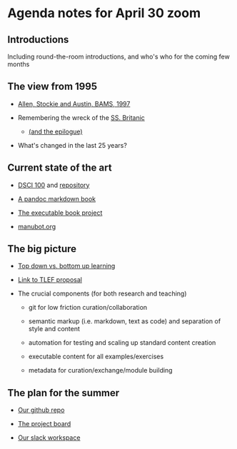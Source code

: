 # Agenda notes for April 30 zoom

## Introductions
Including round-the-room introductions, and who's who for the coming few months

## The view from 1995

- [Allen, Stockie and Austin, BAMS, 1997](https://github.com/eoas-ubc/eoas_tlef/blob/master/docs/bams_allen_numeric_course.pdf)

- Remembering the wreck of the [SS. Britanic](https://www.capitalismmagazine.com/2000/12/how-encyclopedia-britannica-was-blown-to-bits/)
  - [(and the epilogue)](https://bits.blogs.nytimes.com/2009/03/30/microsoft-encarta-dies-after-long-battle-with-wikipedia/)

- What's changed in the last 25 years?

## Current state of the art

- [DSCI 100](https://ubc-dsci.github.io/introduction-to-datascience/) and [repository](https://github.com/UBC-DSCI/introduction-to-datascience)

- [A pandoc markdown book](https://introtcs.org/public/)

- [The executable book project](https://executablebooks.org/en/latest/)

- [manubot.org](https://manubot.org/)

## The big picture

- [Top down vs. bottom up learning](top_down_learning.md)

- [Link to TLEF proposal](Quant-TLEF-2019.docx.pdf)

- The crucial components (for both research and teaching)

  - git for low friction curation/collaboration

  - semantic markup (i.e. markdown, text as code) and separation of style and content

  - automation for testing and scaling up standard content creation

  - executable content for all examples/exercises

  - metadata for curation/exchange/module building

## The plan for the summer

- [Our github repo](https://github.com/eoas-ubc/eoas_tlef/blob/master/Readme.md)

- [The project board](https://github.com/eoas-ubc/eoas_tlef/projects/2)

- [Our slack workspace](https://eoas-tlef.slack.com/archives/C012GAFE99P)


